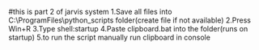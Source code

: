   #this is part 2 of jarvis system
1.Save all files into C:\ProgramFiles\python_scripts folder(create file if not available)
2.Press Win+R
3.Type shell:startup
4.Paste clipboard.bat into the folder(runs on startup)
5.to run the script manually run clipboard in console
